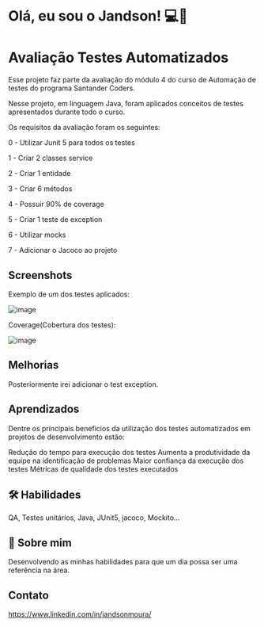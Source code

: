 
# Olá, eu sou o Jandson! 💻🍕


# Avaliação Testes Automatizados

Esse projeto faz parte da avaliação do módulo 4 do curso de Automação de testes do programa Santander Coders.

Nesse projeto, em linguagem Java, foram aplicados conceitos de testes apresentados durante todo o curso. 

Os requisitos da avaliação foram os seguintes:

0 - Utilizar Junit 5 para todos os testes

1 - Criar 2 classes service

2 - Criar 1 entidade

3 - Criar 6 métodos

4 - Possuir 90% de coverage

5 - Criar 1 teste de exception

6 - Utilizar mocks

7 - Adicionar o Jacoco ao projeto

## Screenshots

Exemplo de um dos testes aplicados:

![image](https://user-images.githubusercontent.com/107883675/219909484-0303bc36-99b1-4152-aaca-eb69e6cf7e40.png)

Coverage(Cobertura dos testes):

![image](https://user-images.githubusercontent.com/107883675/219909672-ac270082-cca5-4438-ac10-e87f6425d82d.png)

## Melhorias

Posteriormente irei adicionar o test exception.


## Aprendizados

Dentre os principais beneficios da utilização dos testes automatizados em projetos de desenvolvimento estão:

Redução do tempo para execução dos testes
Aumenta a produtividade da equipe na identificação de problemas
Maior confiança da execução dos testes
Métricas de qualidade dos testes executados


## 🛠 Habilidades
QA, Testes unitários, Java, JUnit5, jacoco, Mockito...


## 🚀 Sobre mim
Desenvolvendo as minhas habilidades para que um dia possa ser uma referência na área.


## Contato

https://www.linkedin.com/in/jandsonmoura/
